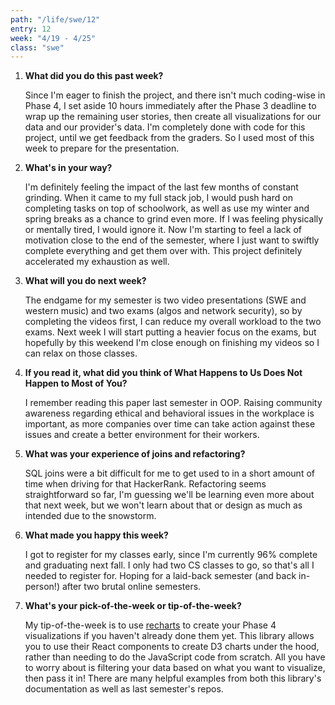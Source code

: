 ```yaml
---
path: "/life/swe/12"
entry: 12
week: "4/19 - 4/25"
class: "swe"
---
```


1. **What did you do this past week?**

    Since I'm eager to finish the project, and there isn't much coding-wise in Phase 4, I set aside 10 hours immediately after the Phase 3 deadline to wrap up the remaining user stories, then create all visualizations for our data and our provider's data. I'm completely done with code for this project, until we get feedback from the graders. So I used most of this week to prepare for the presentation.

2. **What's in your way?**

    I'm definitely feeling the impact of the last few months of constant grinding. When it came to my full stack job, I would push hard on completing tasks on top of schoolwork, as well as use my winter and spring breaks as a chance to grind even more. If I was feeling physically or mentally tired, I would ignore it. Now I'm starting to feel a lack of motivation close to the end of the semester, where I just want to swiftly complete everything and get them over with. This project definitely accelerated my exhaustion as well.

3. **What will you do next week?**

    The endgame for my semester is two video presentations (SWE and western music) and two exams (algos and network security), so by completing the videos first, I can reduce my overall workload to the two exams. Next week I will start putting a heavier focus on the exams, but hopefully by this weekend I'm close enough on finishing my videos so I can relax on those classes.

4. **If you read it, what did you think of What Happens to Us Does Not Happen to Most of You?**

    I remember reading this paper last semester in OOP. Raising community awareness regarding ethical and behavioral issues in the workplace is important, as more companies over time can take action against these issues and create a better environment for their workers.

5. **What was your experience of joins and refactoring?**

    SQL joins were a bit difficult for me to get used to in a short amount of time when driving for that HackerRank. Refactoring seems straightforward so far, I'm guessing we'll be learning even more about that next week, but we won't learn about that or design as much as intended due to the snowstorm.

6. **What made you happy this week?**

    I got to register for my classes early, since I'm currently 96% complete and graduating next fall. I only had two CS classes to go, so that's all I needed to register for. Hoping for a laid-back semester (and back in-person!) after two brutal online semesters.

7. **What's your pick-of-the-week or tip-of-the-week?**

    My tip-of-the-week is to use [recharts](https://recharts.org/en-US) to create your Phase 4 visualizations if you haven't already done them yet. This library allows you to use their React components to create D3 charts under the hood, rather than needing to do the JavaScript code from scratch. All you have to worry about is filtering your data based on what you want to visualize, then pass it in! There are many helpful examples from both this library's documentation as well as last semester's repos.
